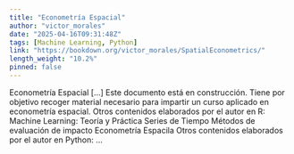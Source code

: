 ```yaml
---
title: "Econometría Espacial"
author: "victor_morales"
date: "2025-04-16T09:31:48Z"
tags: [Machine Learning, Python]
link: "https://bookdown.org/victor_morales/SpatialEconometrics/"
length_weight: "10.2%"
pinned: false
---
```


Econometría Espacial [...] Este documento está en construcción. Tiene por objetivo recoger material necesario para impartir un curso aplicado en econometría espacial. Otros contenidos elaborados por el autor en R: Machine Learning: Teoría y Práctica Series de Tiempo Métodos de evaluación de impacto Econometría Espacila Otros contenidos elaborados por el autor en Python: ...
